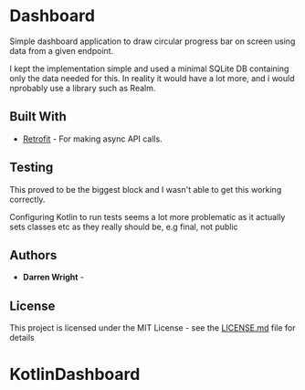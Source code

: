 # Dashboard

Simple dashboard application to draw circular progress bar on screen using data from a given endpoint.

I kept the implementation simple and used a minimal SQLite DB containing only the data needed for this.
In reality it would have a lot more, and i would nprobably use a library such as Realm.

## Built With

* [Retrofit](http://square.github.io/retrofit/) - For making async API calls.

## Testing

This proved to be the biggest block and I wasn't able to get this working correctly.

Configuring Kotlin to run tests seems a lot more problematic as it actually sets classes etc as they really should be, e.g final, not public

## Authors

* **Darren Wright** -


## License

This project is licensed under the MIT License - see the [LICENSE.md](LICENSE.md) file for details
# KotlinDashboard
